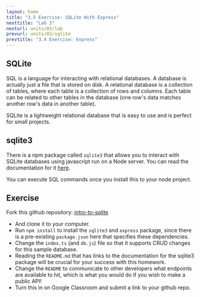 ```yaml
---
layout: home
title: "3.5 Exercise: SQLite With Express" 
nexttitle: "Lab 3"
nexturl: units/03/lab
prevurl: units/03/sqlite
prevtitle: "3.4 Exercise: Express"
--- 
```


## SQLite

SQL is a language for interacting with relational databases. A database is actually just a file that is stored on disk. A relational database is a collection of tables, where each table is a collection of rows and columns. Each table can be related to other tables in the database (one row's data matches another row's data in another table).

SQLite is a lightweight relational database that is easy to use and is perfect for small projects.

## sqlite3

There is a npm package called `sqlite3` that allows you to interact with SQLite databases using javascript run on a Node server. You can read the documentation for it [here](https://github.com/TryGhost/node-sqlite3).

You can execute SQL commands once you install this to your node project.

## Exercise

Fork this github repository: [intro-to-sqlite](https://github.com/hm-software-eng/intro-to-sqlite)

- And clone it to your computer.
- Run `npm install` to install the `sqlite3` and `express` package, since there is a pre-existing `package.json` here that specifies these dependencies.
- Change the `index.ts` (and `db.js`) file so that it supports CRUD changes for this sample database.
- Reading the `README.md` that has links to the documentation for the sqlite3 package will be crucial for your success with this homework.
- Change the `README` to communicate to other developers what endpoints are available to hit, which is what you would do if you wish to make a public API!
- Turn this in on Google Classroom and submit a link to your github repo.
